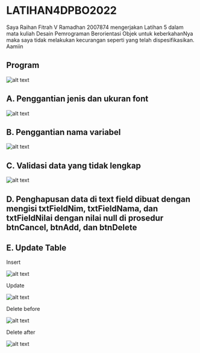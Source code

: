 # LATIHAN4DPBO2022

Saya Raihan Fitrah V Ramadhan 2007874 mengerjakan Latihan 5 dalam mata kuliah Desain Pemrograman Berorientasi Objek untuk keberkahanNya maka saya tidak melakukan kecurangan seperti yang telah dispesifikasikan. Aamiin

## Program

![alt text](https://github.com/vier15/LATIHAN5DPBO2022/blob/main/Screenshot/program.png)

## A. Penggantian jenis dan ukuran font

![alt text](https://github.com/vier15/LATIHAN5DPBO2022/blob/main/Screenshot/font.png)

## B. Penggantian nama variabel

![alt text](https://github.com/vier15/LATIHAN5DPBO2022/blob/main/Screenshot/variabel.png)

## C. Validasi data yang tidak lengkap

![alt text](https://github.com/vier15/LATIHAN5DPBO2022/blob/main/Screenshot/validasi.png)

## D. Penghapusan data di text field dibuat dengan mengisi txtFieldNim, txtFieldNama, dan txtFieldNilai dengan nilai null di prosedur btnCancel, btnAdd, dan btnDelete

## E. Update Table

Insert

![alt text](https://github.com/vier15/LATIHAN5DPBO2022/blob/main/Screenshot/insert.png)

Update

![alt text](https://github.com/vier15/LATIHAN5DPBO2022/blob/main/Screenshot/update.png)

Delete before

![alt text](https://github.com/vier15/LATIHAN5DPBO2022/blob/main/Screenshot/delete_before.png)

Delete after

![alt text](https://github.com/vier15/LATIHAN5DPBO2022/blob/main/Screenshot/delete_after.png)
